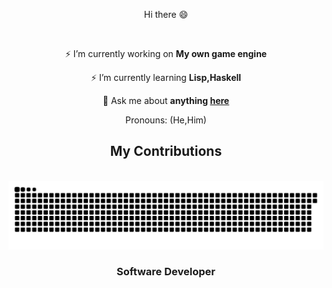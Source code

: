 
<div align="center">
  

  Hi there 😄
  
  <br>
  
 ⚡ I’m currently working on **My own game engine**
 
 ⚡ I’m currently learning **Lisp,Haskell**

 💬 Ask me about **anything [here](https://github.com/dxrkravehub/dxrkravehub/issues)**

   Pronouns: (He,Him)
   
  <h2> My Contributions </h2>
  <br>
  <img alt="Isn't it a beautiful day?" src="https://raw.githubusercontent.com/dxrkravehub/dxrkravehub/output/github-contribution-grid-snake.svg" />
<br>
  <h3 align="center"> Software Developer </h3>

<br/>

 </div>
  
     
  




<!--
**dxrkravehub/dxrkravehub** is a ✨ _special_ ✨ repository because its `README.md` (this file) appears on your GitHub profile.

Here are some ideas to get you started:

- 🔭 I’m currently working on ...
- 🌱 I’m currently learning ...
- 👯 I’m looking to collaborate on ...
- 🤔 I’m looking for help with ...
- 💬 Ask me about ...
- 📫 How to reach me: ...
- 😄 Pronouns: ...
- ⚡ Fun fact: ...
-->
